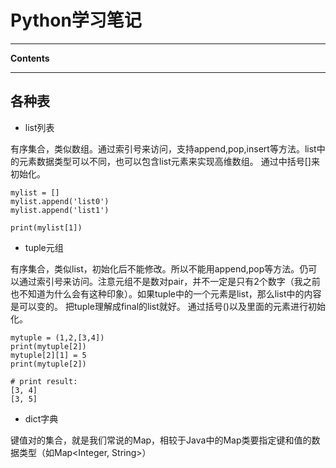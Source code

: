
# Python学习笔记

--- 

**Contents**


---

## **各种表**

- list列表

有序集合，类似数组。通过索引号来访问，支持append,pop,insert等方法。list中的元素数据类型可以不同，也可以包含list元素来实现高维数组。
通过中括号[]来初始化。
```
mylist = []
mylist.append('list0')
mylist.append('list1')

print(mylist[1])
```

- tuple元组

有序集合，类似list，初始化后不能修改。所以不能用append,pop等方法。仍可以通过索引号来访问。注意元组不是数对pair，并不一定是只有2个数字（我之前也不知道为什么会有这种印象）。如果tuple中的一个元素是list，那么list中的内容是可以变的。
把tuple理解成final的list就好。
通过括号()以及里面的元素进行初始化。
```
mytuple = (1,2,[3,4])
print(mytuple[2])
mytuple[2][1] = 5
print(mytuple[2])

# print result:
[3, 4]
[3, 5]
```

- dict字典

键值对的集合，就是我们常说的Map，相较于Java中的Map类要指定键和值的数据类型（如Map<Integer, String>）
